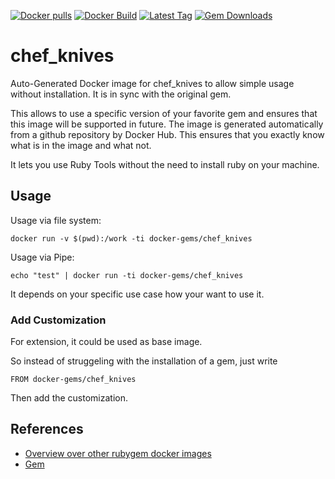 [![Docker pulls](https://img.shields.io/docker/pulls/rubygem/chef_knives.svg)](https://hub.docker.com/r/rubygem/chef_knives/)
[![Docker Build](https://img.shields.io/docker/automated/rubygem/chef_knives.svg)](https://hub.docker.com/r/rubygem/chef_knives/)
[![Latest Tag](https://img.shields.io/github/tag/docker-rubygem/chef_knives.svg)](https://hub.docker.com/r/rubygem/chef_knives/)
[![Gem Downloads](https://img.shields.io/gem/dt/chef_knives.svg)](https://rubygems.org/gems/chef_knives/)
# chef_knives

Auto-Generated Docker image for chef_knives to allow simple usage without installation.
It is in sync with the original gem.

This allows to use a specific version of your favorite gem and ensures that this image will be supported in future.
The image is generated automatically from a github repository by Docker Hub.
This ensures that you exactly know what is in the image and what not.

It lets you use Ruby Tools without the need to install ruby on your machine.

## Usage

Usage via file system:

`docker run -v $(pwd):/work -ti docker-gems/chef_knives`

Usage via Pipe:

`echo "test" | docker run -ti docker-gems/chef_knives`

It depends on your specific use case how your want to use it.

### Add Customization

For extension, it could be used as base image.

So instead of struggeling with the installation of a gem, just write

`FROM docker-gems/chef_knives`

Then add the customization.

## References

 - [Overview over other rubygem docker images](https://github.com/thinkbot/docker-rubygem)
 - [Gem](https://rubygems.org/gems/chef_knives/)
